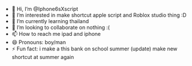 - 👋 Hi, I’m @Iphone6sXscript
- 👀 I’m interested in make shortcut apple script and Roblox studio thing :D
- 🌱 I’m currently learning thailand
- 💞️ I’m looking to collaborate on nothing :(
- 📫 How to reach me ipad and iphone
- 😄 Pronouns: boy/man
- ⚡ Fun fact: i make a this bank on school summer (update) make new shortcut at summer again

<!---
Iphone6sXscript/Iphone6sXscript is a ✨ special ✨ repository because its `README.md` (this file) appears on your GitHub profile.
You can click the Preview link to take a look at your changes.
--->
